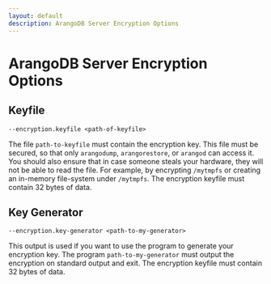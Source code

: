 ```yaml
---
layout: default
description: ArangoDB Server Encryption Options
---
```

# ArangoDB Server Encryption Options

## Keyfile

`--encryption.keyfile <path-of-keyfile>`

The file `path-to-keyfile` must contain the encryption key. This file must be
secured, so that only `arangodump`, `arangorestore`, or `arangod` can access it.
You should also ensure that in case someone steals your hardware, they will not be
able to read the file. For example, by encrypting `/mytmpfs` or
creating an in-memory file-system under `/mytmpfs`. The encryption keyfile must 
contain 32 bytes of data.

## Key Generator

`--encryption.key-generator <path-to-my-generator>`

This output is used if you want to use the program to generate your encryption key.
The program `path-to-my-generator` must output the encryption on standard output
and exit. The encryption keyfile must contain 32 bytes of data.
